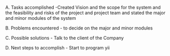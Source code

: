 A. Tasks accomplished -Created Vision and the scope for the system and the feasibility and risks of the project and project team and stated the major and minor modules of the system

B. Problems encountered - to decide on the major and minor modules

C. Possible solutions - Talk to the client of the Company

D. Next steps to accomplish - Start to program yii